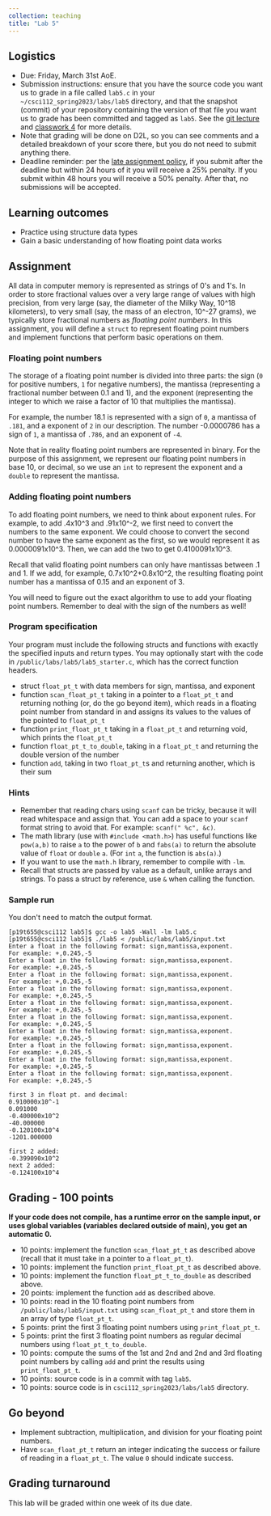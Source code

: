 ```yaml
---
collection: teaching
title: "Lab 5"
---
```


## Logistics
* Due: Friday, March 31st AoE.
* Submission instructions: ensure that you have the source code you want us to
	grade in a file called `lab5.c` in your `~/csci112_spring2023/labs/lab5`
	directory, and that the snapshot (commit) of your repository containing the version of that file you want us to grade has been committed and
	tagged as `lab5`. See the [git lecture](https://lgw2.github.io/teaching/csci112-spring-2023/lectures/lecture2) and [classwork 4](https://lgw2.github.io/teaching/csci112-spring-2023/classwork/classwork4) for more
	details.
* Note that grading will be done on D2L, so you can see comments and a
	 detailed breakdown of your score there, but you do not need to submit
	anything there.
* Deadline reminder: per the [late assignment policy](https://lgw2.github.io/teaching/csci112-spring-2023/syllabus/#late-assignment-policies), if you submit after the deadline but within 24 hours of it you will receive a 25% penalty. If you submit within 48 hours you will receive a 50% penalty. After that, no submissions will be accepted.

## Learning outcomes
* Practice using structure data types
* Gain a basic understanding of how floating point data works

## Assignment

All data in computer memory is represented as strings of 0's and 1's. In order
to store fractional values over a very large range of values with high precision, from very large (say, the diameter of the Milky Way, 10^18 kilometers),
to very small (say, the mass of an electron, 10^-27 grams), we
typically store fractional numbers as *floating point numbers*. In this
assignment, you will define a `struct` to represent floating point
numbers and implement functions that perform basic operations on them.

### Floating point numbers

The storage of a floating point number is divided into three parts: the sign (`0` for
positive numbers, `1` for negative numbers), the mantissa (representing a
fractional number between 0.1 and 1), and the exponent (representing the
integer to which we raise a factor of 10 that multiplies the mantissa).

For example, the number 18.1 is represented with a sign of `0`, a mantissa of `.181`, and a
exponent of `2` in our description. The number -0.0000786 has a sign of `1`, a
mantissa of `.786`, and an exponent of `-4`.

Note that in reality floating point numbers are represented in binary. For the
purpose of this assignment, we represent our floating point numbers in base 10,
or decimal, so we use an `int` to represent the exponent and a `double`
to represent the mantissa.

### Adding floating point numbers

To add floating point numbers, we need to think about exponent rules. For
example, to add .4x10^3 and .91x10^-2, we first need to convert the numbers to the
same exponent. We could choose to convert the second number to have the same
exponent as the first, so we would represent it as 0.0000091x10^3. Then, we can
add the two to get 0.4100091x10^3.

Recall that valid floating point numbers can only have mantissas between .1 and 1.
If we add,
for example, 0.7x10^2+0.8x10^2, the resulting floating point number has a
mantissa of 0.15 and an exponent of 3.

You will need to figure out the exact algorithm to use to add your floating
point numbers.
Remember to deal with the sign of the numbers as well!

### Program specification

Your program must include the following structs and functions with exactly the specified
inputs and return types. You may optionally start with the code in
`/public/labs/lab5/lab5_starter.c`, which has the correct function headers.
* struct `float_pt_t` with data members for sign, mantissa, and exponent
* function `scan_float_pt_t` taking in a pointer to a `float_pt_t` and
	returning nothing (or, do the go beyond item), which reads in a floating
	point number from standard in and assigns its values to the values of the
	pointed to `float_pt_t`
* function `print_float_pt_t` taking in a `float_pt_t` and returning void,
	which prints the `float_pt_t`
* function `float_pt_t_to_double`, taking in a `float_pt_t` and returning the
	double version of the number
* function `add`, taking in two `float_pt_t`s and returning another, which is
	their sum

### Hints

* Remember that reading chars using `scanf` can be tricky, because it will read
	whitespace and assign that. You can add a space to your `scanf` format string to avoid that. For example: `scanf(" %c", &c)`.
* The math library (use with `#include <math.h>`) has useful functions like
	`pow(a,b)` to raise `a` to the power of `b` and `fabs(a)` to return the
	absolute value of `float` or `double` `a`. (For `int` `a`, the function is
	`abs(a)`.)
* If you want to use the `math.h` library, remember to compile with `-lm`.
* Recall that structs are passed by value as a default, unlike arrays and
	strings. To pass a struct by reference, use `&` when calling the function.

### Sample run

You don't need to match the output format.

```
[p19t655@csci112 lab5]$ gcc -o lab5 -Wall -lm lab5.c
[p19t655@csci112 lab5]$ ./lab5 < /public/labs/lab5/input.txt
Enter a float in the following format: sign,mantissa,exponent.
For example: +,0.245,-5
Enter a float in the following format: sign,mantissa,exponent.
For example: +,0.245,-5
Enter a float in the following format: sign,mantissa,exponent.
For example: +,0.245,-5
Enter a float in the following format: sign,mantissa,exponent.
For example: +,0.245,-5
Enter a float in the following format: sign,mantissa,exponent.
For example: +,0.245,-5
Enter a float in the following format: sign,mantissa,exponent.
For example: +,0.245,-5
Enter a float in the following format: sign,mantissa,exponent.
For example: +,0.245,-5
Enter a float in the following format: sign,mantissa,exponent.
For example: +,0.245,-5
Enter a float in the following format: sign,mantissa,exponent.
For example: +,0.245,-5
Enter a float in the following format: sign,mantissa,exponent.
For example: +,0.245,-5

first 3 in float pt. and decimal:
0.910000x10^-1
0.091000
-0.400000x10^2
-40.000000
-0.120100x10^4
-1201.000000

first 2 added:
-0.399090x10^2
next 2 added:
-0.124100x10^4
```

## Grading - 100 points
**If your code does not compile, has a runtime error on the sample input,
or uses global variables (variables declared outside of main), you get an
automatic 0.**
* 10 points: implement the function `scan_float_pt_t` as described above
	(recall that it must take in a pointer to a `float_pt_t`).
* 10 points: implement the function `print_float_pt_t` as described above.
* 10 points: implement the function `float_pt_t_to_double` as described above.
* 20 points: implement the function `add` as described above.
* 10 points: read in the 10 floating point numbers from `/public/labs/lab5/input.txt` using `scan_float_pt_t`
	and store them in an array of type `float_pt_t`.
* 5 points: print the first 3 floating point numbers using `print_float_pt_t`.
* 5 points: print the first 3 floating point numbers as regular decimal
	numbers  using
	`float_pt_t_to_double`.
* 10 points: compute the sums of the 1st and 2nd and 2nd and 3rd floating point numbers by calling `add` and print the results using `print_float_pt_t`.
* 10 points: source code is in a commit with tag `lab5`.
* 10 points: source code is in `csci112_spring2023/labs/lab5` directory.

## Go beyond
* Implement subtraction, multiplication, and division for your floating point
	numbers.
* Have `scan_float_pt_t` return an integer indicating the success or failure of
	reading in a `float_pt_t`. The value `0` should indicate success.

## Grading turnaround
This lab will be graded within one week of its due date.
